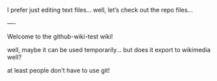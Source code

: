 I prefer just editing text files... well, let’s check out the repo files...

—-


Welcome to the github-wiki-test wiki!

well, maybe it can be used temporarily... but does it export to wikimedia well?

at least people don’t have to use git!
